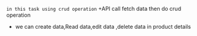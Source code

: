 ``in this task using crud operation``
+API call fetch data then do crud operation
+ we can create data,Read data,edit data ,delete data in product details